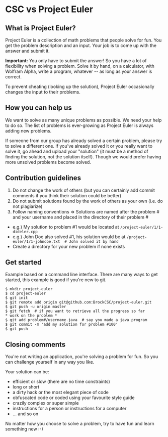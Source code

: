 CSC vs Project Euler
====================

What is Project Euler?
----------------------

Project Euler is a collection of math problems that people solve for fun.
You get the problem description and an input. Your job is to come up with the answer and submit it.

**Important:** You only have to submit the answer! So you have a lot of flexibility when solving a problem.
Solve it by hand, on a calculator, with Wolfram Alpha, write a program, whatever -- as long as your answer is correct.

To prevent cheating (looking up the solution), Project Euler occasionally changes the input to their problems.


How you can help us
-------------------

We want to solve as many unique problems as possible. We need your help to do so.
The list of problems is ever-growing as Project Euler is always adding new problems.

If someone from our group has already solved a certain problem, please try to solve a different one.
If you've already solved it or you really want to solve it, go ahead and upload your "solution"
(it must be a method of finding the solution, not the solution itself).
Though we would prefer having more unsolved problems become solved.


Contribution guidelines
-----------------------

1. Do not change the work of others (but you can certainly add commit comments if you think their solution could be better)
2. Do not submit solutions found by the work of others as your own (i.e. do not plagiarize)
3. Follow naming conventions => Solutions are named after the problem # and your username and placed in the directory of their problem #
  * e.g.) My solution to problem #1 would be located at `/project-euler/1/1-dideler.cpp`
  * e.g.) John Doe also solved #1, his solution would be at `/project-euler/1/1-johndoe.txt  # John solved it by hand`
  * Create a directory for your new problem if none exists

Get started
-----------

Example based on a command line interface.
There are many ways to get started, this example is good if you're new to git.

    $ mkdir project-euler
    $ cd project-euler
    $ git init
    $ git remote add origin git@github.com:BrockCSC/project-euler.git
    $ git push -u origin master
    $ git fetch  # if you want to retrieve all the progress so far
    * work on the problem *
    $ git add problem#/username.java  # say you made a java program
    $ git commit -m 'add my solution for problem #100'
    $ git push

Closing comments
----------------

You're not writing an application, you're solving a problem for fun.
So you can challenge yourself in any way you like.

Your solution can be:

* efficient or slow (there are no time constraints)
* long or short
* a dirty hack or the most elegant piece of code
* obfuscated code or coded using your favourite style guide
* crazily complex or super simple
* instructions for a person or instructions for a computer
* ... and so on

No matter how you choose to solve a problem, try to have fun and learn something new :-)
